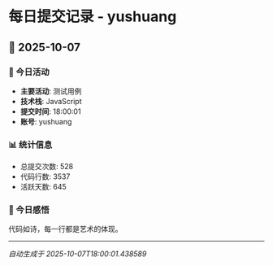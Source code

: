 # 每日提交记录 - yushuang

## 📅 2025-10-07

### 🎯 今日活动
- **主要活动**: 测试用例
- **技术栈**: JavaScript
- **提交时间**: 18:00:01
- **账号**: yushuang

### 📊 统计信息
- 总提交次数: 528
- 代码行数: 3537
- 活跃天数: 645

### 💭 今日感悟
代码如诗，每一行都是艺术的体现。

---
*自动生成于 2025-10-07T18:00:01.438589*
